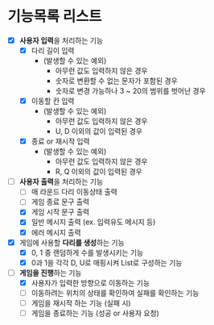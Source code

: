 # 기능목록 리스트

- [X] **사용자 입력**을 처리하는 기능
  - [X] 다리 길이 입력
    - (발생할 수 있는 예외)
      - 아무런 값도 입력하지 않은 경우
      - 숫자로 변환할 수 없는 문자가 포함된 경우
      - 숫자로 변경 가능하나 3 ~ 20의 범위를 벗어난 경우
  - [X] 이동할 칸 입력
    - (발생할 수 있는 예외)
      - 아무런 값도 입력하지 않은 경우
      - U, D 이외의 값이 입력된 경우
  - [X] 종료 or 재시작 입력
    - (발생할 수 있는 예외)
      - 아무런 값도 입력하지 않은 경우
      - R, Q 이외의 값이 입력된 경우

- [ ] **사용자 출력**을 처리하는 기능
  - [ ] 매 라운드 다리 이동상태 출력
  - [ ] 게임 종료 문구 출력
  - [X] 게임 시작 문구 출력
  - [X] 일반 메시지 출력 (ex. 입력유도 메시지 등)
  - [X] 에러 메시지 출력

- [X] 게임에 사용할 **다리를 생성**하는 기능
  - [X] 0, 1 중 랜덤하게 수를 발생시키는 기능
  - [X] 0과 1을 각각 D, U로 매핑시켜 List로 구성하는 기능

- [ ] **게임을 진행**하는 기능
  - [X] 사용자가 입력한 방향으로 이동하는 기능
  - [ ] 이동하려는 위치의 상태를 확인하여 실패를 확인하는 기능
  - [ ] 게임을 재시작 하는 기능 (실패 시)
  - [ ] 게임을 종료하는 기능 (성공 or 사용자 요청)